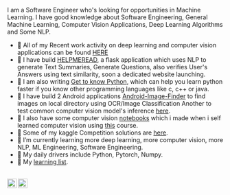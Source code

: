 I am a Software Engineer who's looking for opportunities in Machine Learning. I have good knowledge about Software Engineering, General Machine Learning, Computer Vision Applications, Deep Learning Algorithms and Some NLP.

- 🔭 All of my Recent work activity on deep learning and computer vision applications can be found [HERE](https://github.com/Anku5hk/The_ML_Workflow/)
- 🔭 I have build [HELPMEREAD](https://github.com/Anku5hk/Help-Me-Read), a flask application which uses NLP to generate Text Summaries, Generate Questions, also verifies User's Answers using text similarity, soon a dedicated website launching.
- 🔭 I am also writing [Get to know Python](https://github.com/Anku5hk/ML-Projects/blob/master/Get_to_know_Python.md), which can help you learn python faster if you know
 other programming languages like c, c++ or java.
- 🔭 I have build 2 Android applications [Android-Image-Finder](https://github.com/Anku5hk/Image-Finder-Android) to find images on local directory using OCR/Image Classification   Another to test common computer vision model's inference [here](https://github.com/Anku5hk/Android-Model-Tester).
- 🔭 I also have some computer vision [notebooks](https://github.com/Anku5hk/The_ML_Workflow/tree/master/Image%20processing) which i made when i self learned computer vision using [this](http://www.cs.ucf.edu/courses/cap6411/cap5415/) course.
- 🔭 Some of my kaggle Competition solutions are [here](https://github.com/Anku5hk/The_ML_Workflow/tree/master/Kaggle%20competitions%20solutions).
- 🌱 I’m currently learning more deep learning, more computer vision, more NLP, ML Engineering, Software Engineering.
- 🔭 My daily drivers include Python, Pytorch, Numpy.
- 📃 My [learning list](https://github.com/Anku5hk/The_ML_Workflow/blob/master/my_resources_list.md).
<br />
<a href="https://twitter.com/dyieng_wolf">
  <img align="left" alt="Ankush Kuwar | Twitter" width="22px" src="https://raw.githubusercontent.com/peterthehan/peterthehan/master/assets/twitter.svg" />
</a>
<a href="https://www.linkedin.com/in/ankush-kuwar/">
  <img align="left" alt="Ankush's LinkedIN" width="22px" src="https://raw.githubusercontent.com/peterthehan/peterthehan/master/assets/linkedin.svg" />
</a>

